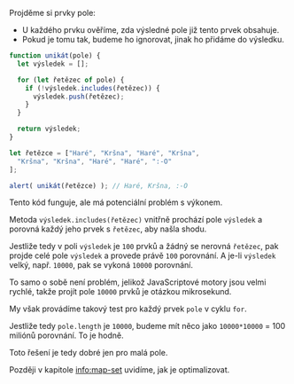 Projděme si prvky pole:
- U každého prvku ověříme, zda výsledné pole již tento prvek obsahuje.
- Pokud je tomu tak, budeme ho ignorovat, jinak ho přidáme do výsledku.

```js run demo
function unikát(pole) {
  let výsledek = [];

  for (let řetězec of pole) {
    if (!výsledek.includes(řetězec)) {
      výsledek.push(řetězec);
    }
  }

  return výsledek;
}

let řetězce = ["Haré", "Kršna", "Haré", "Kršna",
  "Kršna", "Kršna", "Haré", "Haré", ":-O"
];

alert( unikát(řetězce) ); // Haré, Kršna, :-O
```

Tento kód funguje, ale má potenciální problém s výkonem.

Metoda `výsledek.includes(řetězec)` vnitřně prochází pole `výsledek` a porovná každý jeho prvek s `řetězec`, aby našla shodu.

Jestliže tedy v poli `výsledek` je `100` prvků a žádný se nerovná `řetězec`, pak projde celé pole `výsledek` a provede právě `100` porovnání. A je-li `výsledek` velký, např. `10000`, pak se vykoná `10000` porovnání.

To samo o sobě není problém, jelikož JavaScriptové motory jsou velmi rychlé, takže projít pole `10000` prvků je otázkou mikrosekund.

My však provádíme takový test pro každý prvek `pole` v cyklu `for`.

Jestliže tedy `pole.length` je `10000`, budeme mít něco jako `10000*10000` = 100 miliónů porovnání. To je hodně.

Toto řešení je tedy dobré jen pro malá pole.

Později v kapitole <info:map-set> uvidíme, jak je optimalizovat.
